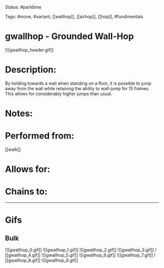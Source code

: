 Status: #partdone

Tags: #move, #variant, [[wallhop]], [[airhop]], [[hop]], #fundimentals

# gwallhop - Grounded Wall-Hop
![[gwallhop_header.gif]]
# Description:
By holding towards a wall when standing on a floor, it is possible to jump away from the wall while retaining the ability to wall-jump for 15 frames. This allows for considerably higher jumps than usual.

# Notes:


# Performed from:
[[walk]]

# Allows for:


# Chains to:


___
# Gifs
## Bulk
![[gwallhop_0.gif]]
![[gwallhop_1.gif]]
![[gwallhop_2.gif]]
![[gwallhop_3.gif]]
![[gwallhop_4.gif]]
![[gwallhop_5.gif]]
![[gwallhop_6.gif]]
![[gwallhop_7.gif]]
![[gwallhop_8.gif]]
![[gwallhop_9.gif]]